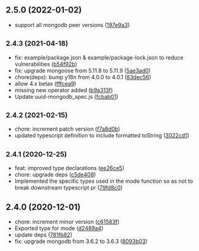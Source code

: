 ## 2.5.0 (2022-01-02)

*   support all mongodb peer versions ([197e9a3](https://github.com/cdimascio/uuid-mongodb/commit/197e9a3))


## <small>2.4.3 (2021-04-18)</small>

*   fix: example/package.json & example/package-lock.json to reduce vulnerabilities ([b54f92b](https://github.com/cdimascio/uuid-mongodb/commit/b54f92b))
*   fix: upgrade mongoose from 5.11.8 to 5.11.9 ([5ae3ad0](https://github.com/cdimascio/uuid-mongodb/commit/5ae3ad0))
*   chore(deps): bump y18n from 4.0.0 to 4.0.1 ([83dec56](https://github.com/cdimascio/uuid-mongodb/commit/83dec56))
*   allow 4.x betas ([fffcea9](https://github.com/cdimascio/uuid-mongodb/commit/fffcea9))
*   missing new operator added ([b9a313f](https://github.com/cdimascio/uuid-mongodb/commit/b9a313f))
*   Update uuid-mongodb_spec.js ([fcbab01](https://github.com/cdimascio/uuid-mongodb/commit/fcbab01))



## <small>2.4.2 (2021-02-15)</small>

*   chore: increment patch version ([f7a8d0b](https://github.com/cdimascio/uuid-mongodb/commit/f7a8d0b))
*   updated typescript definition to include formatted toString ([3022cd1](https://github.com/cdimascio/uuid-mongodb/commit/3022cd1))



## <small>2.4.1 (2020-12-25)</small>

*   feat: improved type declarations ([ee26ce5](https://github.com/cdimascio/uuid-mongodb/commit/ee26ce5))
*   chore: upgrade deps ([c5de408](https://github.com/cdimascio/uuid-mongodb/commit/c5de408))
*   Implemented the specific types used in the mode function so as not to break downstream typescript pr ([79fd8c0](https://github.com/cdimascio/uuid-mongodb/commit/79fd8c0))



## 2.4.0 (2020-12-01)

*   chore: increment minor version ([c61583f](https://github.com/cdimascio/uuid-mongodb/commit/c61583f))
*   Exported type for mode ([d2489a4](https://github.com/cdimascio/uuid-mongodb/commit/d2489a4))
*   update deps ([781fb82](https://github.com/cdimascio/uuid-mongodb/commit/781fb82))
*   fix: upgrade mongodb from 3.6.2 to 3.6.3 ([8093b03](https://github.com/cdimascio/uuid-mongodb/commit/8093b03))



